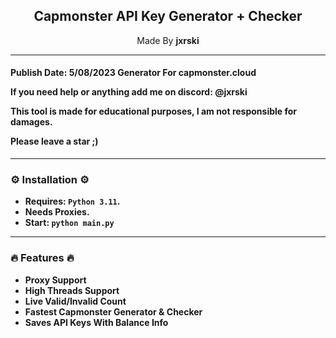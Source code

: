   <h2 align="center">Capmonster API Key Generator + Checker</h2>
  <p align="center">
    Made By <b>jxrski<b>
    <br />
</div>

---

<h4>
Publish Date:
5/08/2023
Generator For capmonster.cloud

If you need help or anything add me on discord: @jxrski

This tool is made for educational purposes, I am not responsible for damages.
  
Please leave a star ;)
</h4>

---

### ⚙️ Installation ⚙️

- Requires: `Python 3.11`.
- Needs Proxies.
- Start: `python main.py`

---

### 🔥 Features 🔥

- Proxy Support 
- High Threads Support
- Live Valid/Invalid Count
- Fastest Capmonster Generator & Checker 
- Saves API Keys With Balance Info

